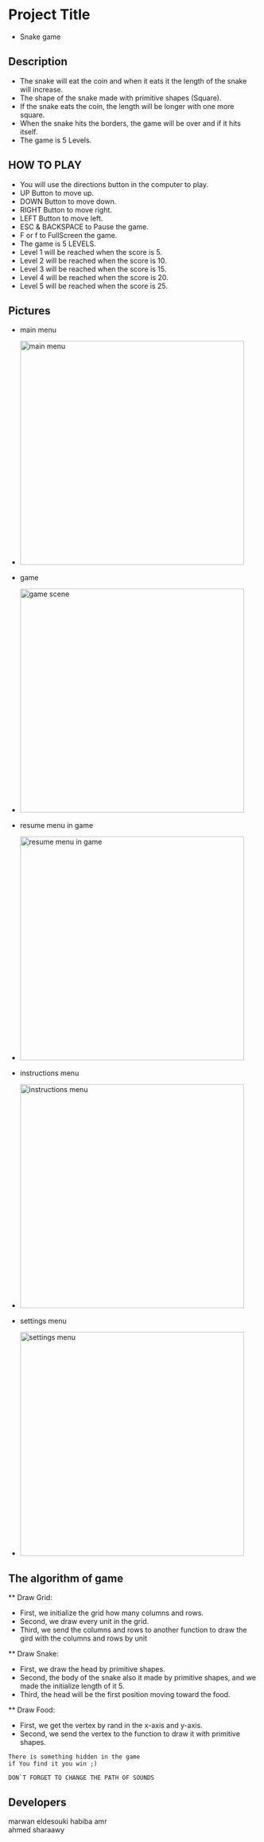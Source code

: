 # Project Title

- Snake game

## Description

-	The snake will eat the coin and when it eats it the length of the snake will increase. 
-	The shape of the snake made with primitive shapes (Square).  
-	If the snake eats the coin, the length will be longer with one more square.
-	When the snake hits the borders, the game will be over and if it hits itself.
-	The game is 5 Levels.

## HOW TO PLAY
 - You will use the directions button in the computer to play.
 - UP Button to move up.
 - DOWN Button to move down.
 - RIGHT Button to move right.
 - LEFT Button to move left.
 - ESC & BACKSPACE to Pause the game.
 - F or f to FullScreen the game.
 - The game is 5 LEVELS.
 - Level 1 will be reached when the score is 5.
 - Level 2 will be reached when the score is 10.
 - Level 3 will be reached when the score is 15.
 - Level 4 will be reached when the score is 20.
 - Level 5 will be reached when the score is 25.

## Pictures
* main menu 

* <img src="https://i.ibb.co/KWNjn41/main-menu.png" width="450" title="main menu">

* game
* <img src="https://i.ibb.co/x1TcT0G/Screenshot-580.png" width="450" title="game scene">

* resume menu in game
* <img src="https://i.ibb.co/WyfVQbd/Screenshot-578.png" width="450" title="resume menu in game">

* instructions menu
* <img src="https://i.ibb.co/HgxqPXC/Screenshot-581.png" width="450" title="instructions menu">

* settings menu
* <img src="https://i.ibb.co/QMyPDXK/Screenshot-579.png" width="450" title="settings menu">

## The algorithm of game
** Draw Grid:
-  First, we initialize the grid how many columns and rows.
-  Second, we draw every unit in the grid.
-  Third, we send the columns and rows to another function to draw the gird with the columns and rows by unit 

** Draw Snake:
-  First, we draw the head by primitive shapes.
-  Second, the body of the snake also it made by primitive shapes, and we made the initialize length of it 5.
-  Third, the head will be the first position moving toward the food. 

** Draw Food:
-  First, we get the vertex by rand in the x-axis and y-axis.
-  Second, we send the vertex to the function to draw it with primitive shapes.

```
There is something hidden in the game
if You find it you win ;)
```

```
DON`T FORGET TO CHANGE THE PATH OF SOUNDS
```

## Developers

marwan eldesouki
habiba amr  
ahmed sharaawy
